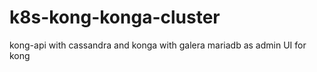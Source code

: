 # k8s-kong-konga-cluster
kong-api with cassandra and konga with galera mariadb as admin UI for kong
